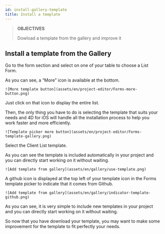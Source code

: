 ```yaml
---
id: install-gallery-template
title: Install a template
---
```


> **OBJECTIVES**
>
>Dowload a template from the gallery and improve it

## Install a template from the Gallery

Go to the form section and select on one of your table to choose a List Form. 

As you can see, a “More” icon is available at the bottom.

```![More template button](assets/en/project-editor/Forms-more-button.png)```

Just click on that icon to display the entire list.

Then, the only thing you have to do is selecting the template that suits your needs and 4D for iOS will handle all the installation process to help you work faster and more efficiently.

```![Template picker more button](assets/en/project-editor/Forms-template-gallery.png)```

Select the Client List template.

As you can see the template is included automatically in your project and you can directly start working on it without waiting.

```![Add template from gallery](assets/en/gallery/use-template.png)```

A github icon is displayed at the top left of your template icon in the Forms template picker to indicate that it comes from Github.

```![Add template from gallery](assets/en/gallery/indicator-template-github.png)```

As you can see, it is very simple to include new templates in your project and you can directly start working on it without waiting.

So now that you have download your template, you may want to make some improvement for the template to fit perfectly your needs.





